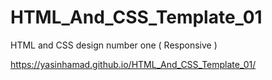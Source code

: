 # HTML_And_CSS_Template_01
HTML and CSS design number one ( Responsive )

https://yasinhamad.github.io/HTML_And_CSS_Template_01/
